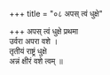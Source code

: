 +++
title = "०८ अपस् त्वं धुक्षे"

+++
अपस् त्वं धुक्षे प्रथमा  
उर्वरा अपरा वशे ।  
तृतीयं राष्ट्रं धुक्षे  
अन्नं क्षीरं वशे त्वम् ॥
